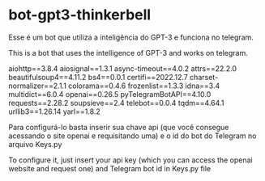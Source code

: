 # bot-gpt3-thinkerbell

Esse é um bot que utiliza a inteligência do GPT-3 e funciona no telegram. 

This is a bot that uses the intelligence of GPT-3 and works on telegram.

aiohttp==3.8.4
aiosignal==1.3.1
async-timeout==4.0.2
attrs==22.2.0
beautifulsoup4==4.11.2
bs4==0.0.1
certifi==2022.12.7
charset-normalizer==2.1.1
colorama==0.4.6
frozenlist==1.3.3
idna==3.4
multidict==6.0.4
openai==0.26.5
pyTelegramBotAPI==4.10.0
requests==2.28.2
soupsieve==2.4
telebot==0.0.4
tqdm==4.64.1
urllib3==1.26.14
yarl==1.8.2


Para configurá-lo basta inserir sua chave api (que você consegue acessando o site openai e requisitando uma) 
e o id do bot do Telegram no arquivo Keys.py



To configure it, just insert your api key (which you can access the openai website and request one)
and Telegram bot id in Keys.py file
